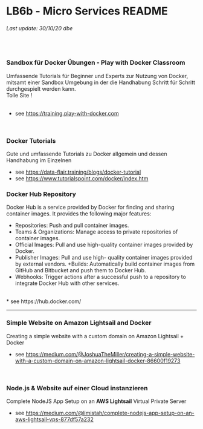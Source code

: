 # LB6b - Micro  Services README
###### Last update: 30/10/20 dbe
</br>

### Sandbox für Docker Übungen - Play with Docker Classroom
Umfassende Tutorials für Beginner und Experts zur Nutzung von Docker, mitsamt einer Sandbox Umgebung in der die Handhabung Schritt für Schritt durchgespielt werden kann.  
Tolle Site !  
</br>
* see https://training.play-with-docker.com
</br>

### Docker Tutorials  
Gute und umfassende Tutorials zu Docker allgemein und dessen Handhabung im Einzelnen
</br>
* see https://data-flair.training/blogs/docker-tutorial
* see https://www.tutorialspoint.com/docker/index.htm

### Docker Hub Repository
Docker Hub is a service provided by Docker for finding and sharing container images. It provides the following major features:
+ Repositories: Push and pull container images.
+ Teams & Organizations: Manage access to private repositories of container images.
+ Official Images: Pull and use high-quality container images provided by Docker.
+ Publisher Images: Pull and use high- quality container images provided by external vendors.
+Builds: Automatically build container images from GitHub and Bitbucket and push them to Docker Hub.
+ Webhooks: Trigger actions after a successful push to a repository to integrate Docker Hub with other services.
</br>
* see https://hub.docker.com/


---
### Simple Website on Amazon Lightsail and Docker
Creating a simple website with a custom domain on Amazon Lightsail + Docker
</br>
* see https://medium.com/@JoshuaTheMiller/creating-a-simple-website-with-a-custom-domain-on-amazon-lightsail-docker-86600f19273

</br>

### Node.js & Website auf einer Cloud instanzieren
Complete NodeJS App Setup on an **AWS Lightsail** Virtual Private Server
</br>
* see https://medium.com/@limistah/complete-nodejs-app-setup-on-an-aws-lightsail-vps-877df57a232  

</br>



